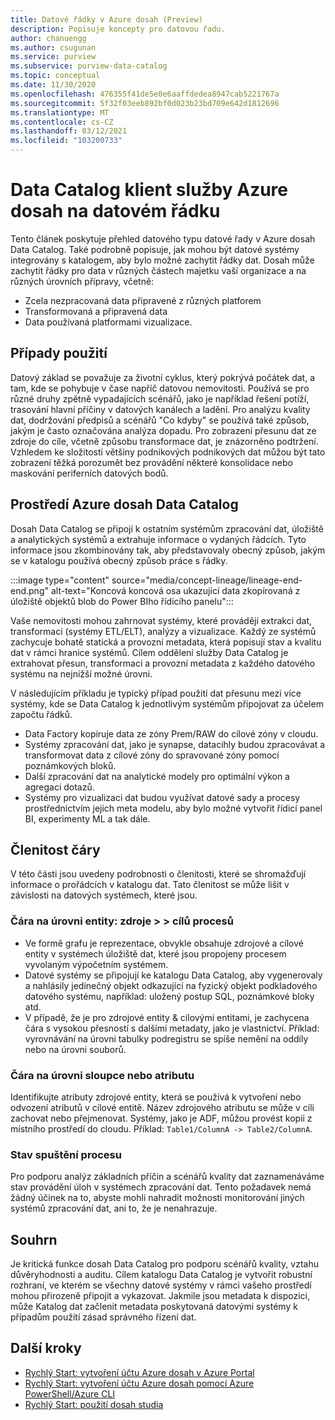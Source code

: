 ```yaml
---
title: Datové řádky v Azure dosah (Preview)
description: Popisuje koncepty pro datovou řadu.
author: chanuengg
ms.author: csugunan
ms.service: purview
ms.subservice: purview-data-catalog
ms.topic: conceptual
ms.date: 11/30/2020
ms.openlocfilehash: 476355f41de5e0e6aaffdedea8947cab5221767a
ms.sourcegitcommit: 5f32f03eeb892bf0d023b23bd709e642d1812696
ms.translationtype: MT
ms.contentlocale: cs-CZ
ms.lasthandoff: 03/12/2021
ms.locfileid: "103200733"
---
```

# <a name="data-lineage-in-azure-purview-data-catalog-client"></a>Data Catalog klient služby Azure dosah na datovém řádku

Tento článek poskytuje přehled datového typu datové řady v Azure dosah Data Catalog. Také podrobně popisuje, jak mohou být datové systémy integrovány s katalogem, aby bylo možné zachytit řádky dat. Dosah může zachytit řádky pro data v různých částech majetku vaší organizace a na různých úrovních přípravy, včetně:

- Zcela nezpracovaná data připravené z různých platforem
- Transformovaná a připravená data
- Data používaná platformami vizualizace.

## <a name="use-cases"></a>Případy použití

Datový základ se považuje za životní cyklus, který pokrývá počátek dat, a tam, kde se pohybuje v čase napříč datovou nemovitosti. Používá se pro různé druhy zpětně vypadajících scénářů, jako je například řešení potíží, trasování hlavní příčiny v datových kanálech a ladění. Pro analýzu kvality dat, dodržování předpisů a scénářů "Co kdyby" se používá také způsob, jakým je často označována analýza dopadu. Pro zobrazení přesunu dat ze zdroje do cíle, včetně způsobu transformace dat, je znázorněno podtržení. Vzhledem ke složitosti většiny podnikových podnikových dat můžou být tato zobrazení těžká porozumět bez provádění některé konsolidace nebo maskování periferních datových bodů.

## <a name="lineage-experience-in-azure-purview-data-catalog"></a>Prostředí Azure dosah Data Catalog

Dosah Data Catalog se připojí k ostatním systémům zpracování dat, úložiště a analytických systémů a extrahuje informace o vydaných řádcích. Tyto informace jsou zkombinovány tak, aby představovaly obecný způsob, jakým se v katalogu používá obecný způsob práce s řádky.

:::image type="content" source="media/concept-lineage/lineage-end-end.png" alt-text="Koncová koncová osa ukazující data zkopírovaná z úložiště objektů blob do Power BIho řídicího panelu":::

Vaše nemovitosti mohou zahrnovat systémy, které provádějí extrakci dat, transformaci (systémy ETL/ELT), analýzy a vizualizace. Každý ze systémů zachycuje bohatě statická a provozní metadata, která popisují stav a kvalitu dat v rámci hranice systémů. Cílem oddělení služby Data Catalog je extrahovat přesun, transformaci a provozní metadata z každého datového systému na nejnižší možné úrovni.

V následujícím příkladu je typický případ použití dat přesunu mezi více systémy, kde se Data Catalog k jednotlivým systémům připojovat za účelem započtu řádků.

- Data Factory kopíruje data ze zóny Prem/RAW do cílové zóny v cloudu. 
- Systémy zpracování dat, jako je synapse, datacihly budou zpracovávat a transformovat data z cílové zóny do spravované zóny pomocí poznámkových bloků.
- Další zpracování dat na analytické modely pro optimální výkon a agregaci dotazů. 
- Systémy pro vizualizaci dat budou využívat datové sady a procesy prostřednictvím jejich meta modelu, aby bylo možné vytvořit řídicí panel BI, experimenty ML a tak dále.

## <a name="lineage-granularity"></a>Členitost čáry

V této části jsou uvedeny podrobnosti o členitosti, které se shromažďují informace o prořádcích v katalogu dat. Tato členitost se může lišit v závislosti na datových systémech, které jsou.

### <a name="entity-level-lineage-sources--process--targets"></a>Čára na úrovni entity: zdroje > > cílů procesů 

- Ve formě grafu je reprezentace, obvykle obsahuje zdrojové a cílové entity v systémech úložiště dat, které jsou propojeny procesem vyvolaným výpočetním systémem. 
- Datové systémy se připojují ke katalogu Data Catalog, aby vygenerovaly a nahlásily jedinečný objekt odkazující na fyzický objekt podkladového datového systému, například: uložený postup SQL, poznámkové bloky atd.
- V případě, že je pro zdrojové entity & cílovými entitami, je zachycena čára s vysokou přesností s dalšími metadaty, jako je vlastnictví. Příklad: vyrovnávání na úrovni tabulky podregistru se spíše nemění na oddíly nebo na úrovni souborů.

### <a name="column-or-attribute-level-lineage"></a>Čára na úrovni sloupce nebo atributu

Identifikujte atributy zdrojové entity, která se používá k vytvoření nebo odvození atributů v cílové entitě. Název zdrojového atributu se může v cíli zachovat nebo přejmenovat. Systémy, jako je ADF, můžou provést kopii z místního prostředí do cloudu. Příklad: `Table1/ColumnA -> Table2/ColumnA`.

### <a name="process-execution-status"></a>Stav spuštění procesu

Pro podporu analýz základních příčin a scénářů kvality dat zaznamenáváme stav provádění úloh v systémech zpracování dat. Tento požadavek nemá žádný účinek na to, abyste mohli nahradit možnosti monitorování jiných systémů zpracování dat, ani to, že je nenahrazuje. 

## <a name="summary"></a>Souhrn

Je kritická funkce dosah Data Catalog pro podporu scénářů kvality, vztahu důvěryhodnosti a auditu. Cílem katalogu Data Catalog je vytvořit robustní rozhraní, ve kterém se všechny datové systémy v rámci vašeho prostředí mohou přirozeně připojit a vykazovat. Jakmile jsou metadata k dispozici, může Katalog dat začlenit metadata poskytovaná datovými systémy k případům použití zásad správného řízení dat.

## <a name="next-steps"></a>Další kroky

* [Rychlý Start: vytvoření účtu Azure dosah v Azure Portal](create-catalog-portal.md)
* [Rychlý Start: vytvoření účtu Azure dosah pomocí Azure PowerShell/Azure CLI](create-catalog-powershell.md)
* [Rychlý Start: použití dosah studia](use-purview-studio.md)
